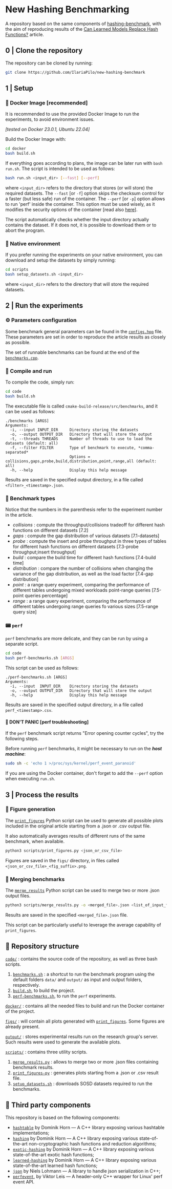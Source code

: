 # New Hashing Benchmarking

A repository based on the same components of [hashing-benchmark](https://github.com/DominikHorn/hashing-benchmark), with the aim of reproducing results of the [Can Learned Models Replace Hash Functions?](https://dl.acm.org/doi/10.14778/3570690.3570702) article.

<!-- TODO add table of contents -->

## 0 | Clone the repository
The repository can be cloned by running: 
```sh
git clone https://github.com/IlariaPilo/new-hashing-benchmark
```

## 1 | Setup
### 🐋 Docker Image [recommended]
It is recommended to use the provided Docker Image to run the experiments, to avoid environment issues. 

_[tested on Docker 23.0.1, Ubuntu 22.04]_ 

Build the Docker Image with:
```bash
cd docker
bash build.sh
```
If everything goes according to plans, the image can be later run with `bash run.sh`. The script is intended to be used as follows:
```bash
bash run.sh <input_dir> [--fast] [--perf]
```
where `<input_dir>` refers to the directory that stores (or will store) the required datasets. 
The `--fast` [or `-f`] option skips the checksum control for a faster (but less safe) run of the container.
The `--perf` [or `-p`] option allows to run 'perf' inside the container. This option must be used wisely, as it modifies the security options of the container [read also [here](https://stackoverflow.com/questions/44745987/use-perf-inside-a-docker-container-without-privileged#answer-44748260)].

The script automatically checks whether the input directory actually contains the dataset. If it does not, it is possible to download them or to abort the program.

### 🌊 Native environment
If you prefer running the experiments on your native environment, you can download and setup the datasets by simply running:
```sh
cd scripts
bash setup_datasets.sh <input_dir>
```
where `<input_dir>` refers to the directory that will store the required datasets.

## 2 | Run the experiments
### ⚙️ Parameters configuration
Some benchmark general parameters can be found in the [`configs.hpp`](./code/src/include/configs.hpp) file. These parameters are set in order to reproduce the article results as closely as possible.

The set of runnable benchmarks can be found at the end of the [`benchmarks.cpp`](./code/src/benchmarks.cpp).

### 🔨 Compile and run
To compile the code, simply run:
```sh
cd code
bash build.sh
```
The executable file is called `cmake-build-release/src/benchmarks`, and it can be used as follows:
```
./benchmarks [ARGS]
Arguments:
  -i, --input INPUT_DIR     Directory storing the datasets
  -o, --output OUTPUT_DIR   Directory that will store the output
  -t, --threads THREADS     Number of threads to use to load the datasets (default: all)
  -f, --filter FILTER       Type of benchmark to execute, *comma-separated*
                            Options = collisions,gaps,probe,build,distribution,point,range,all (default: all) 
  -h, --help                Display this help message
```
Results are saved in the specified output directory, in a file called `<filter>_<timestamp>.json`.

<!--⚠️ *__Warning :__* the thread option is currently ignored due to a concurrency bug. Hopefully it will come back soon! -->
<!-- TODO hopefully remove -->

### 📌 Benchmark types
Notice that the numbers in the parenthesis refer to the experiment number in the article.
- _collisions_ : compute the throughput/collisions tradeoff for different hash functions on different datasets [7.2]
- _gaps_ : compute the gap distribution of various datasets [7.1-datasets]
- _probe_ : compute the insert and probe throughput in three types of tables for different hash functions on different datasets [7.3-probe throughput;insert throughput]
- _build_ : compare the build time for different hash functions [7.4-build time]
- _distribution_ : compare the number of collisions when changing the variance of the gap distribution, as well as the load factor [7.4-gap distribution]
- _point_ : a range query experiment, comparing the performance of different tables undergoing mixed workloads point-range queries [7.5-point queries percentage]
- _range_ : a range query experiment, comparing the performance of different tables undergoing range queries fo various sizes [7.5-range query size]
<!-- TODO add more -->

### 📟 `perf`
`perf` benchmarks are more delicate, and they can be run by using a separate script.
```sh
cd code
bash perf-benchmarks.sh [ARGS]
```
This script can be used as follows:
```
./perf-benchmarks.sh [ARGS]
Arguments:
  -i, --input  INPUT_DIR    Directory storing the datasets
  -o, --output OUTPUT_DIR   Directory that will store the output
  -h, --help                Display this help message
```
Results are saved in the specified output directory, in a file called `perf_<timestamp>.csv`.

#### 🚨 DON'T PANIC [perf troubleshooting]
If the `perf` benchmark script returns "Error opening counter cycles", try the following steps.

Before running `perf` benchmarks, it might be necessary to run on the *__host machine__*: 
```sh
sudo sh -c 'echo 1 >/proc/sys/kernel/perf_event_paranoid'
```
If you are using the Docker container, don't forget to add the `--perf` option when executing `run.sh`.

## 3 | Process the results
### 🎨 Figure generation
The [`print_figures`](./scripts/print_figures.py) Python script can be used to generate all possible plots included in the original article starting from a .json or .csv output file. 

It also automatically averages results of different runs of the same benchmark, when available.
```sh
python3 scripts/print_figures.py <json_or_csv_file>
```

Figures are saved in the `figs/` directory, in files called `<json_or_csv_file>_<fig_suffix>.png`.

### 🧶 Merging benchmarks
The [`merge_results`](./scripts/merge_results.py) Python script can be used to merge two or more .json output files. 
```sh
python3 scripts/merge_results.py -o <merged_file>.json <list_of_input_files>
```
Results are saved in the specified `<merged_file>.json` file.

This script can be particularly useful to leverage the average capability of `print_figures`.

## 🌳 Repository structure
[`code/`](./code/) : contains the source code of the repository, as well as three bash scripts.

1. [`benchmarks.sh`](./code/benchmarks.sh) : a shortcut to run the benchmark program using the default folders `data/` and `output/` as input and output folders, respectively.
2. [`build.sh`](./code/build.sh), to build the project.
3. [`perf-benchmarks.sh`](./code/perf-benchmarks.sh), to run the `perf` experiments.

[`docker/`](./docker/) : contains all the needed files to build and run the Docker container of the project.

[`figs/`](./figs/) : will contain all plots generated with [`print_figures`](./scripts/print_figures.py). Some figures are already present.

[`output/`](./output/) : stores experimental results run on the research group's server. Such results were used to generate the available plots.

[`scripts/`](./scripts/) : contains three utility scripts.

1. [`merge_results.py`](./scripts/merge_results.py) : allows to merge two or more .json files containing benchmark results.  
2. [`print_figures-py`](./scripts/merge_results.py) : generates plots starting from a .json or .csv result file.
3. [`setup_datasets.sh`](./scripts/setup_datasets.sh) : downloads SOSD datasets required to run the benchmarks. 

## 🧩 Third party components
This repository is based on the following components:
- [`hashtable`](https://github.com/DominikHorn/hashtable) by Dominik Horn — A C++ library exposing various hashtable implementations;
- [`hashing`](https://github.com/DominikHorn/hashing) by Dominik Horn — A C++ library exposing various state-of-the-art non-cryptographic hash functions and reduction algorithms;
- [`exotic-hashing`](https://github.com/DominikHorn/exotic-hashing) by Dominik Horn — A C++ library exposing various state-of-the-art exotic hash functions;
- [`learned-hashing`](https://github.com/DominikHorn/learned-hashing) by Dominik Horn — A C++ library exposing various state-of-the-art learned hash functions;
- [`json`](https://github.com/nlohmann/json) by Niels Lohmann — A library to handle json serialization in C++;
- [`perfevent`](https://github.com/viktorleis/perfevent), by Viktor Leis — A header-only C++ wrapper for Linux' perf event API.

